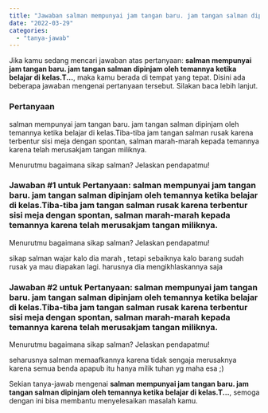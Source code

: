 ```yaml
---
title: "Jawaban salman mempunyai jam tangan baru. jam tangan salman dipinjam oleh temannya ketika belajar di kelas.T..."
date: "2022-03-29"
categories: 
  - "tanya-jawab"
---
```


Jika kamu sedang mencari jawaban atas pertanyaan: **salman mempunyai jam tangan baru. jam tangan salman dipinjam oleh temannya ketika belajar di kelas.T...**, maka kamu berada di tempat yang tepat. Disini ada beberapa jawaban mengenai pertanyaan tersebut. Silakan baca lebih lanjut.

### Pertanyaan

salman mempunyai jam tangan baru. jam tangan salman dipinjam oleh temannya ketika belajar di kelas.Tiba-tiba jam tangan salman rusak karena terbentur sisi meja dengan spontan, salman marah-marah kepada temannya karena telah merusakjam tangan miliknya.  
  
Menurutmu bagaimana sikap salman? Jelaskan pendapatmu!

### Jawaban #1 untuk Pertanyaan: salman mempunyai jam tangan baru. jam tangan salman dipinjam oleh temannya ketika belajar di kelas.Tiba-tiba jam tangan salman rusak karena terbentur sisi meja dengan spontan, salman marah-marah kepada temannya karena telah merusakjam tangan miliknya.  
  
Menurutmu bagaimana sikap salman? Jelaskan pendapatmu!

sikap salman wajar kalo dia marah , tetapi sebaiknya kalo barang sudah rusak ya mau diapakan lagi. harusnya dia mengikhlaskannya saja

### Jawaban #2 untuk Pertanyaan: salman mempunyai jam tangan baru. jam tangan salman dipinjam oleh temannya ketika belajar di kelas.Tiba-tiba jam tangan salman rusak karena terbentur sisi meja dengan spontan, salman marah-marah kepada temannya karena telah merusakjam tangan miliknya.  
  
Menurutmu bagaimana sikap salman? Jelaskan pendapatmu!

seharusnya salman memaafkannya karena tidak sengaja merusaknya karena semua benda apapub itu hanya milik tuhan yg maha esa ;)

Sekian tanya-jawab mengenai **salman mempunyai jam tangan baru. jam tangan salman dipinjam oleh temannya ketika belajar di kelas.T...**, semoga dengan ini bisa membantu menyelesaikan masalah kamu.
